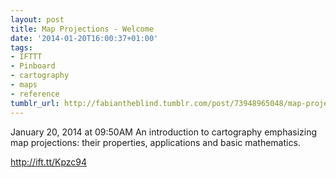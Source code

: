```yaml
---
layout: post
title: Map Projections - Welcome
date: '2014-01-20T16:00:37+01:00'
tags:
- IFTTT
- Pinboard
- cartography
- maps
- reference
tumblr_url: http://fabiantheblind.tumblr.com/post/73948965048/map-projections-welcome
---
```

January 20, 2014 at 09:50AM
An introduction to cartography emphasizing map projections: their properties, applications and basic mathematics.

http://ift.tt/Kpzc94
